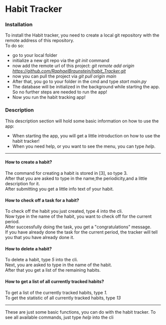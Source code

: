 # Habit Tracker

### Installation
To install the Habit tracker, you need to create a local git repository
with the remote address of this repository. <br>
To do so:<br>
- go to your local folder
- initialize a new git repo via the *git init* command
- now add the remote url of this project: *git remote add origin https://github.com/RaphaelBraunstein/habit_Tracker.git*
- now you can pull the project via *git pull origin main*
- After that, you go to your folder in the cmd and type *start main.py*
- The database will be initialized in the background while starting the app. So no further steps are needed to run the app! 
- Now you run the habit tracking app! 


### Description
This description section will hold some basic information on how to use the app:<br>

- When starting the app, you will get a little introduction on how to use the habit tracker!
- When you need help, or you want to see the menu, you can type *help*.
- - -
#### How to create a habit?
The command for creating a habit is stored in [3], so type 3.<br>
After that you are asked to type in the name,the periodicity,and a little description for it. <br> 
After submitting you get a little info text of your habit.

#### How to check off a task for a habit? <br>
To check off the habit you just created, type 4 into the cli. <br>
Now type in the name of the habit, you want to check  off for the current period. <br>
After successfully doing the task, you get a "congratulations" message. <br>
If you have already done the task for the current period, the tracker will tell you that you have already done it.

#### How to delete a habit? <br>
To delete a habit, type *5* into the cli. <br>
Next, you are asked to type in the name of the habit. <br>
After that you get a list of the remaining habits.


#### How to get a list of all currently tracked habits?<br>
To get a list of the currently tracked habits, type *1*. <br>
To get the statistic of all currently tracked habits, type *13*


----

These are just some basic functions, you can do with the habit tracker. To see all available commands, just type *help* into the cli




